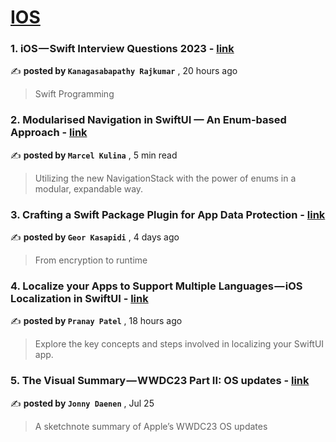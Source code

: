
<h1><a href=https://medium.com/tag/ios/recommended target="_blank" rel="noopener noreferrer">IOS</a></h1>
<h3>1. iOS — Swift Interview Questions 2023 - <a href=https://medium.com/@sabapathy7/ios-swift-interview-questions-2023-932f0900b49a?source=tag_recommended_feed---------0-84----------ios----------dfccbd12_95d0_4ca2_b43a_d24524237516------- target="_blank" rel="noopener noreferrer">link</a></h3>

✍️ **posted by `Kanagasabapathy Rajkumar`** <date> , 20 hours ago</date>

<blockquote>Swift Programming</blockquote>

<h3>2. Modularised Navigation in SwiftUI — An Enum-based Approach - <a href=https://medium.com/better-programming/modularised-navigation-in-swiftui-an-enum-based-approach-13028acd01ae?source=tag_recommended_feed---------1-107----------ios----------dfccbd12_95d0_4ca2_b43a_d24524237516------- target="_blank" rel="noopener noreferrer">link</a></h3>

✍️ **posted by `Marcel Kulina`** <date> , 5 min read</date>

<blockquote>Utilizing the new NavigationStack with the power of enums in a modular, expandable way.</blockquote>

<h3>3. Crafting a Swift Package Plugin for App Data Protection - <a href=https://medium.com/better-programming/from-encryption-to-runtime-crafting-a-swift-package-plugin-for-app-data-protection-c5edec2b0495?source=tag_recommended_feed---------2-85----------ios----------dfccbd12_95d0_4ca2_b43a_d24524237516------- target="_blank" rel="noopener noreferrer">link</a></h3>

✍️ **posted by `Geor Kasapidi`** <date> , 4 days ago</date>

<blockquote>From encryption to runtime</blockquote>

<h3>4. Localize your Apps to Support Multiple Languages — iOS Localization in SwiftUI - <a href=https://medium.com/simform-engineering/localize-your-apps-to-support-multiple-languages-ios-localization-in-swiftui-c72d891a3e9?source=tag_recommended_feed---------3-84----------ios----------dfccbd12_95d0_4ca2_b43a_d24524237516------- target="_blank" rel="noopener noreferrer">link</a></h3>

✍️ **posted by `Pranay Patel`** <date> , 18 hours ago</date>

<blockquote>Explore the key concepts and steps involved in localizing your SwiftUI app.</blockquote>

<h3>5. The Visual Summary — WWDC23 Part II: OS updates - <a href=https://medium.com/thevisualsummary/the-visual-wwdc23-summary-part-ii-os-updates-113d6363cc6?source=tag_recommended_feed---------4-107----------ios----------dfccbd12_95d0_4ca2_b43a_d24524237516------- target="_blank" rel="noopener noreferrer">link</a></h3>

✍️ **posted by `Jonny Daenen`** <date> , Jul 25</date>

<blockquote>A sketchnote summary of Apple’s WWDC23 OS updates</blockquote>


